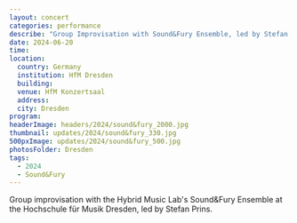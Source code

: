 ```yaml
---
layout: concert
categories: performance
describe: "Group Improvisation with Sound&Fury Ensemble, led by Stefan Prins."
date: 2024-06-20
time:
location:
  country: Germany
  institution: HfM Dresden
  building:
  venue: HfM Konzertsaal
  address:
  city: Dresden
program:
headerImage: headers/2024/sound&fury_2000.jpg
thumbnail: updates/2024/sound&fury_330.jpg
500pxImage: updates/2024/sound&fury_500.jpg
photosFolder: Dresden
tags:
  - 2024
  - Sound&Fury
---
```


 Group improvisation with the Hybrid Music Lab's Sound&Fury Ensemble at the Hochschule für Musik Dresden, led by Stefan Prins.
